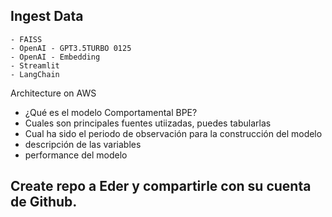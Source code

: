 ## Ingest Data

    - FAISS
    - OpenAI - GPT3.5TURBO 0125
    - OpenAI - Embedding 
    - Streamlit
    - LangChain

Architecture on AWS


- ¿Qué es el modelo Comportamental BPE?
- Cuales son principales fuentes utiizadas, puedes tabularlas
- Cual ha sido el periodo de observación para la construcción del modelo
- descripción de las variables
- performance del modelo

## Create repo a Eder y compartirle con su cuenta de Github.
